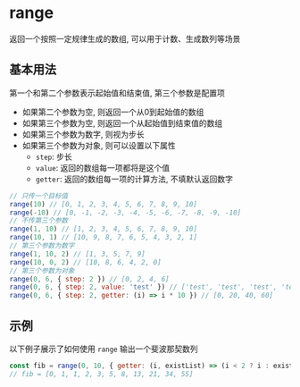 
# range

返回一个按照一定规律生成的数组, 可以用于计数、生成数列等场景

## 基本用法

第一个和第二个参数表示起始值和结束值, 第三个参数是配置项

- 如果第二个参数为空, 则返回一个从0到起始值的数组
- 如果第三个参数为空, 则返回一个从起始值到结束值的数组
- 如果第三个参数为数字, 则视为步长
- 如果第三个参数为对象, 则可以设置以下属性
  - `step`: 步长
  - `value`: 返回的数组每一项都将是这个值
  - `getter`: 返回的数组每一项的计算方法, 不填默认返回数字

```js
// 只传一个目标值
range(10) // [0, 1, 2, 3, 4, 5, 6, 7, 8, 9, 10]
range(-10) // [0, -1, -2, -3, -4, -5, -6, -7, -8, -9, -10]
// 不传第三个参数
range(1, 10) // [1, 2, 3, 4, 5, 6, 7, 8, 9, 10]
range(10, 1) // [10, 9, 8, 7, 6, 5, 4, 3, 2, 1]
// 第三个参数为数字
range(1, 10, 2) // [1, 3, 5, 7, 9]
range(10, 0, 2) // [10, 8, 6, 4, 2, 0]
// 第三个参数为对象
range(0, 6, { step: 2 }) // [0, 2, 4, 6]
range(0, 6, { step: 2, value: 'test' }) // ['test', 'test', 'test', 'test']
range(0, 6, { step: 2, getter: (i) => i * 10 }) // [0, 20, 40, 60]
```

## 示例

以下例子展示了如何使用 `range` 输出一个斐波那契数列

```js
const fib = range(0, 10, { getter: (i, existList) => (i < 2 ? i : existList[i - 1] + existList[i - 2]) })
// fib = [0, 1, 1, 2, 3, 5, 8, 13, 21, 34, 55]
```
